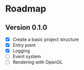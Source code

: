 # Roadmap

## Version 0.1.0

- [x] Create a basic project structure
- [x] Entry point
- [x] Logging
- [ ] Event system
- [ ] Rendering with OpenGL
